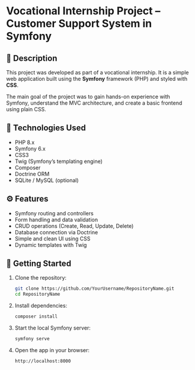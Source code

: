 # Vocational Internship Project – Customer Support System in Symfony

## 📌 Description

This project was developed as part of a vocational internship. It is a simple web application built using the **Symfony** framework (PHP) and styled with **CSS**.

The main goal of the project was to gain hands-on experience with Symfony, understand the MVC architecture, and create a basic frontend using plain CSS.

## 🔧 Technologies Used

- PHP 8.x  
- Symfony 6.x  
- CSS3  
- Twig (Symfony’s templating engine)  
- Composer  
- Doctrine ORM  
- SQLite / MySQL (optional)

## ⚙️ Features

- Symfony routing and controllers  
- Form handling and data validation  
- CRUD operations (Create, Read, Update, Delete)  
- Database connection via Doctrine  
- Simple and clean UI using CSS  
- Dynamic templates with Twig

## 🚀 Getting Started

1. Clone the repository:
   ```bash
   git clone https://github.com/YourUsername/RepositoryName.git
   cd RepositoryName
   ```

2. Install dependencies:
   ```bash
   composer install
   ```

3. Start the local Symfony server:
   ```bash
   symfony serve
   ```

4. Open the app in your browser:
   ```
   http://localhost:8000
   ```

